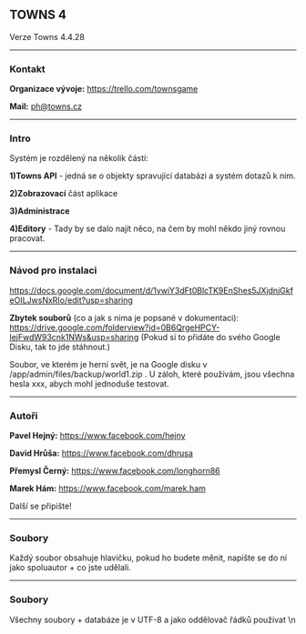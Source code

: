 ## TOWNS 4

 Verze Towns 4.4.28

* * *
### Kontakt

**Organizace vývoje:** https://trello.com/townsgame

**Mail:** ph@towns.cz

* * *
### Intro

Systém je rozdělený na několik částí: 

**1)Towns API** - jedná se o objekty spravující databázi a systém dotazů k nim.

**2)Zobrazovací** část aplikace 

**3)Administrace**

**4)Editory** - Tady by se dalo najít něco, na čem by mohl někdo jiný rovnou pracovat.

* * *
### Návod pro instalaci
https://docs.google.com/document/d/1vwiY3dFt0BlcTK9EnShes5JXjdnjGkfeOILJwsNxRIo/edit?usp=sharing

**Zbytek souborů** (co a jak s nima je popsané v dokumentaci):
https://drive.google.com/folderview?id=0B6QrgeHPCY-lejFwdW93cnk1NWs&usp=sharing
(Pokud si to přidáte do svého Google Disku, tak to jde stáhnout.)

Soubor, ve kterém je herní svět, je na Google disku v /app/admin/files/backup/world1.zip .
U záloh, které používám, jsou všechna hesla xxx, abych mohl jednoduše testovat.

* * *
### Autoři

**Pavel Hejný:** https://www.facebook.com/hejny

**David Hrůša:** https://www.facebook.com/dhrusa

**Přemysl Černý:** https://www.facebook.com/longhorn86

**Marek Hám:** https://www.facebook.com/marek.ham

Další se připište!

* * *
### Soubory

Každý soubor obsahuje hlavičku, pokud ho budete měnit, napište se do ní jako spoluautor + co jste udělali.

* * *
### Soubory

Všechny soubory + databáze je v UTF-8 a jako oddělovač řádků používat \n
